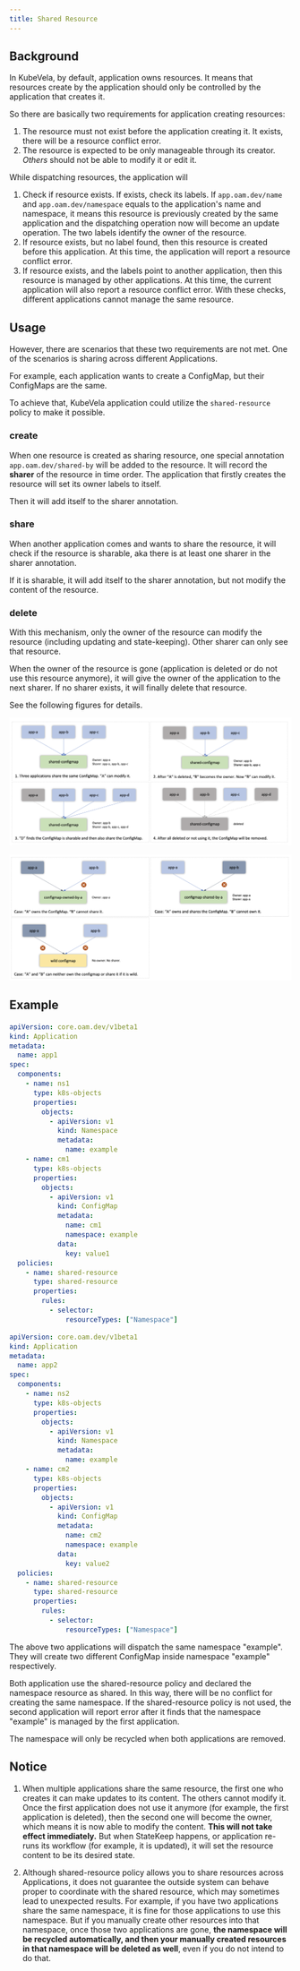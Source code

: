 ```yaml
---
title: Shared Resource
---
```


## Background

In KubeVela, by default, application owns resources.
It means that resources create by the application should only be controlled by the application that creates it.

So there are basically two requirements for application creating resources:

1. The resource must not exist before the application creating it. It exists, there will be a resource conflict error.
2. The resource is expected to be only manageable through its creator. *Others* should not be able to modify it or edit it.

While dispatching resources, the application will

1. Check if resource exists. If exists, check its labels. 
If `app.oam.dev/name` and `app.oam.dev/namespace` equals to the application's name and namespace, it means this resource is previously created by the same application and the dispatching operation now will become an update operation.
The two labels identify the owner of the resource.
2. If resource exists, but no label found, then this resource is created before this application. At this time, the application will report a resource conflict error.
3. If resource exists, and the labels point to another application, then this resource is managed by other applications. At this time, the current application will also report a resource conflict error.
With these checks, different applications cannot manage the same resource.

## Usage

However, there are scenarios that these two requirements are not met. One of the scenarios is sharing across different Applications.

For example, each application wants to create a ConfigMap, but their ConfigMaps are the same.

To achieve that, KubeVela application could utilize the `shared-resource` policy to make it possible.

### create
When one resource is created as sharing resource, one special annotation `app.oam.dev/shared-by` will be added to the resource.
It will record the **sharer** of the resource in time order. The application that firstly creates the resource will set its owner labels to itself.

Then it will add itself to the sharer annotation.

### share
When another application comes and wants to share the resource, it will check if the resource is sharable, aka there is at least one sharer in the sharer annotation.

If it is sharable, it will add itself to the sharer annotation, but not modify the content of the resource.

### delete
With this mechanism, only the owner of the resource can modify the resource (including updating and state-keeping). Other sharer can only see that resource.

When the owner of the resource is gone (application is deleted or do not use this resource anymore), it will give the owner of the application to the next sharer. If no sharer exists, it will finally delete that resource.

See the following figures for details.

![shared-resource-1](../../resources/shared-resource-1.png)

![shared-resource-2](../../resources/shared-resource-2.png)

## Example

```yaml
apiVersion: core.oam.dev/v1beta1
kind: Application
metadata:
  name: app1
spec:
  components:
    - name: ns1
      type: k8s-objects
      properties:
        objects:
          - apiVersion: v1
            kind: Namespace
            metadata:
              name: example
    - name: cm1
      type: k8s-objects
      properties:
        objects:
          - apiVersion: v1
            kind: ConfigMap
            metadata:
              name: cm1
              namespace: example
            data:
              key: value1
  policies:
    - name: shared-resource
      type: shared-resource
      properties:
        rules:
          - selector:
              resourceTypes: ["Namespace"]
```

```yaml
apiVersion: core.oam.dev/v1beta1
kind: Application
metadata:
  name: app2
spec:
  components:
    - name: ns2
      type: k8s-objects
      properties:
        objects:
          - apiVersion: v1
            kind: Namespace
            metadata:
              name: example
    - name: cm2
      type: k8s-objects
      properties:
        objects:
          - apiVersion: v1
            kind: ConfigMap
            metadata:
              name: cm2
              namespace: example
            data:
              key: value2
  policies:
    - name: shared-resource
      type: shared-resource
      properties:
        rules:
          - selector:
              resourceTypes: ["Namespace"]
```

The above two applications will dispatch the same namespace "example". They will create two different ConfigMap inside namespace "example" respectively.

Both application use the shared-resource policy and declared the namespace resource as shared. In this way, there will be no conflict for creating the same namespace. If the shared-resource policy is not used, the second application will report error after it finds that the namespace "example" is managed by the first application.

The namespace will only be recycled when both applications are removed.

## Notice

1. When multiple applications share the same resource, the first one who creates it can make updates to its content. The others cannot modify it. Once the first application does not use it anymore (for example, the first application is deleted), then the second one will become the owner, which means it is now able to modify the content. **This will not take effect immediately.** But when StateKeep happens, or application re-runs its workflow (for example, it is updated), it will set the resource content to be its desired state.

2. Although shared-resource policy allows you to share resources across Applications, it does not guarantee the outside system can behave proper to coordinate with the shared resource, which may sometimes lead to unexpected results. For example, if you have two applications share the same namespace, it is fine for those applications to use this namespace. But if you manually create other resources into that namespace, once those two applications are gone, **the namespace will be recycled automatically, and then your manually created resources in that namespace will be deleted as well**, even if you do not intend to do that.

